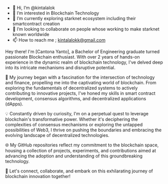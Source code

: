- 👋 Hi, I’m @kintalalok
- 👀 I’m interested in Blockchain Technology
- 🌱 I’m currently exploring starknet ecosystem including their smartcontract creation
- 💞️ I’m looking to collaborate on people whose working to make starknet known worldwide
- 📫 How to reach me ; kintalalokk@gmail.com
  
 Hey there! I'm [Cantona Yanto], a Bachelor of Engineering graduate turned passionate Blockchain enthusiast. With over 2 years of hands-on experience in the dynamic realm of blockchain technology, I've delved deep into its intricate mechanisms and disruptive potential.

🔗 My journey began with a fascination for the intersection of technology and finance, propelling me into the captivating world of blockchain. From exploring the fundamentals of decentralized systems to actively contributing to innovative projects, I've honed my skills in smart contract development, consensus algorithms, and decentralized applications (dApps).

💡 Constantly driven by curiosity, I'm on a perpetual quest to leverage blockchain's transformative power. Whether it's deciphering the complexities of consensus mechanisms or exploring the untapped possibilities of Web3, I thrive on pushing the boundaries and embracing the evolving landscape of decentralized technologies.

🌐 My GitHub repositories reflect my commitment to the blockchain space, housing a collection of projects, experiments, and contributions aimed at advancing the adoption and understanding of this groundbreaking technology.

🚀 Let's connect, collaborate, and embark on this exhilarating journey of blockchain innovation together!

